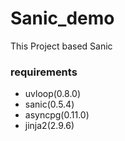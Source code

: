 
# Sanic_demo

This Project based Sanic



### requirements

- uvloop(0.8.0)
- sanic(0.5.4)
- asyncpg(0.11.0)
- jinja2(2.9.6)


